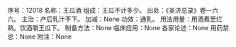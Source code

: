 序号：12018
名称：王瓜酒
组成：王瓜不计多少。
出处：《圣济总录》卷一六六。
主治：产后乳汁不下。
加减：None
功效：通乳。
用法用量：用酒煮至烂熟。饮酒嚼王瓜下。
制备方法：None
临床应用：None
各家论述：None
用药禁忌：None
附注：None
